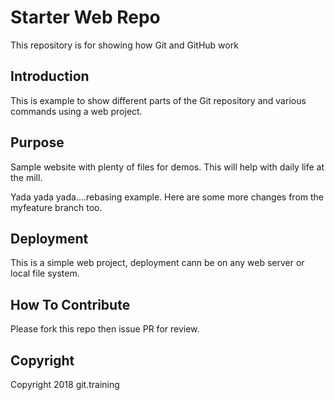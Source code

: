 # Starter Web Repo

This repository is for showing how Git and GitHub work

## Introduction

This is example to show different parts of the Git repository and various commands using a web project.

## Purpose

Sample website with plenty of files for demos. This will help with daily life at the mill.

Yada yada yada....rebasing example.  Here are some more changes from the myfeature branch too.

## Deployment

This is a simple web project, deployment cann be on any web server or local file system.

## How To Contribute

Please fork this repo then issue PR for review.

## Copyright 
Copyright 2018 git.training
